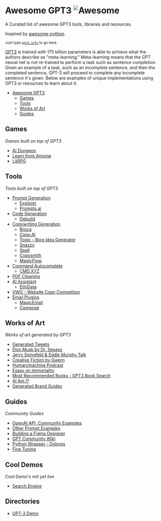 # Awesome GPT3 	![Awesome](https://cdn.rawgit.com/sindresorhus/awesome/d7305f38d29fed78fa85652e3a63e154dd8e8829/media/badge.svg)

A Curated list of awesome GPT3 tools, libraries and resources.

Inspired by [awesome-python](https://github.com/vinta/awesome-python).

<sub>Just type <a href="http://gpt3.info"><code>gpt3.info</code></a> to go here.

<a href="https://github.com/openai/gpt-3">GPT3</a> is trained with 175 billion parameters is able to achieve what the authors describe as "meta-learning." Meta-learning means that the GPT neural net is not re-trained to perform a task such as sentence completion. Given an example of a task, such as an incomplete sentence, and then the completed sentence, GPT-3 will proceed to complete any incomplete sentence it's given.  Below are examples of unique implementations using GPT3 or resources to learn about it.

- [Awesome GPT3](#awesome-gpt3)
    - [Games](#Games)
    - [Tools](#Tools)
    - [Works of Art](#Works-of-Art)
    - [Guides](#guides)


## Games
*Games built on top of GPT3*
- [AI Dungeon](https://play.aidungeon.io/)
- [Learn from Anyone](https://learnfromanyone.com/)
- [LitRPG](https://www.litrpgadventures.com/)


## Tools
*Tools built on top of GPT3*
- [Prompt Generation](#prompt-generation)
	- [Explorer](https://github.com/belay-labs/gpt-explorer)
	- [Prompts.ai](https://prompts.ai/)
- [Code Generation](#code-generation)
	- [Debuild](https://debuild.co/)
- [Copywriting Generation](#copywriting-generation)
	- [Broca](http://www.usebroca.com/)
	- [Copy.AI](https://www.copy.ai/)
	- [Topic - Blog Idea Generator](https://www.usetopic.com/blog-idea-generator)
	- [Snazzy](http://www.snazzy.ai/)
	- [Spell](https://spell.tools/)
  - [Copysmith](https://copysmith.ai/)
  - [MagicFlow](https://magicflow.io/)
- [Command Autocomplete](#cmd.xyz)
	- [CMD.XYZ](https://cmd.xyz/)
- [PDF Cleaning](https://www.gwern.net/GPT-3#pdf-cleaning)
- [AI Assistant](#ai-assistant)
	- [EthiData](https://www.ethi.me/)
- [VWO - Website Copy Competiton](https://vwo.com/ab-testing-openai-gpt-3/)
- [Email Plugins](#email-plugins)
  - [MagicEmail](https://magicemail.io)
  - [Compose](https://compose.ai)


## Works of Art
*Works of art generated by GPT3*
- [Generated Tweets](https://thoughts.sushant-kumar.com/GPT-3)
- [Elon Musk by Dr. Seuess](https://arr.am/2020/07/14/elon-musk-by-dr-seuss-gpt-3/)
- [Jerry Seingfeld & Eddie Murphy Talk](https://arr.am/2020/07/17/jerry-seinfeld-and-eddie-murphy-talk-shit-about-san-francisco-by-gpt-3/)
- [Creative Fiction by Gwern](https://www.gwern.net/GPT-3)
- [Human/machine Podcast](https://www.tinkeredthinking.com/index.php?id=836)
- [Essay on immortality](https://perceptions.substack.com/p/immortality-and-its-consequences?utm_campaign=post&utm_medium=web&utm_source=copy)
- [Most Recommended Books - GPT3 Book Search](http://mostrecommendedbooks.com/gpt3)
- [AI Am I?](https://www.forbes.com/sites/jessedamiani/2020/09/21/in-this-exhibition-an-ai-dreams-up-imaginary-artworks-that-artist-alexander-reben-then-creates-irl/#49d93b7332e6)
- [Generated Brand Guides](https://www.instagram.com/briefsfromai/)


## Guides
*Community Guides*
- [OpenAI API, Community Examples](https://www.notion.so/OpenAI-API-Community-Examples-ce088785e541498698c1895798e67664)
- [Other Prompt Examples](https://github.com/maraoz/gpt-scrolls)
- [Building a Figma Designer](https://ibuildmyideas.substack.com/p/i-build-my-ideas-8-071920)
- [GPT Community Wiki](http://gptprompts.wikidot.com/)
- [Python Wrapper - Dolores](https://github.com/DNE-Digital/dolores)
- [Fine Tuning](https://github.com/cabhijith/GPT-3_Docs/blob/master/Fine-Tune.md)

## Cool Demos
*Cool Demo's not yet live*

- [Search Engine](https://twitter.com/paraschopra/status/1284801028676653060)
	
## Directories
- [GPT-3 Demo](https://gpt3demo.com/)
